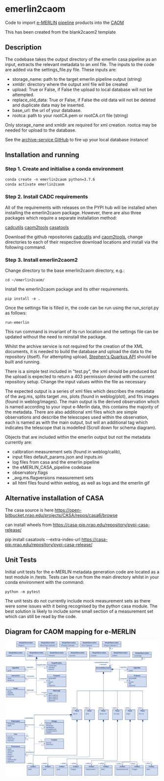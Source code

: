 # emerlin2caom

Code to import [e-MERLIN](https://www.e-merlin.ac.uk) [pipeline](https://github.com/e-merlin/eMERLIN_CASA_pipeline) products into the [CAOM](https://github.com/opencadc/caom2)

This has been created from the blank2caom2 template

## Description

The codebase takes the output directory of the emerlin casa pipeline as an input, extracts the relevant metadata to an
xml file.
The inputs to the code are added via the settings_file.py file. These inputs are:
- storage_name: path to the target emerlin pipeline output (string)
- xmldir: directory where the output xml file will be created
- upload: True or False, if False the upload to local database will not be attempted. 
- replace_old_data: True or False, if False the old data will not be deleted and duplicate data may be inserted.
- base_url: the url of your database. 
- rootca: path to your rootCA.pem or rootCA.crt file (string)

Only storage_name and xmldir are required for xml creation. rootca may be needed for upload to the database.

See the [archive-service GitHub](https://github.com/uksrc/archive-service) to fire up your local database instance! 

## Installation and running

### Step 1. Create and initialise a conda environment
```
conda create -n emerlin2caom python=3.7.6
conda activate emerlin2caom
```

### Step 2. Install CADC requirements
All of the requirements with releases on the PYPI hub will be installed when installing the emerlin2caom package.
However, there are also three packages which require a separate installation method:

[cadcutils](https://github.com/opencadc/cadctools/tree/main/cadcutils)
[caom2tools](https://github.com/opencadc/caom2tools/tree/CAOM25)
[casatools](https://pypi.org/project/casatools/)

Download the github repositories [cadcutils](https://github.com/opencadc/cadctools/tree/main/cadcutils) and 
[caom2tools](https://github.com/opencadc/caom2tools/tree/CAOM25), change directories to each of their respective download 
locations and install via the following command.

### Step 3. Install emerlin2caom2

Change directory to the base emerlin2caom directory, e.g.:

```commandline
cd ~/emerlin2caom/
```

Install the emerlin2caom package and its other requirements.

```
pip install -e . 
```

Once the settings file is filled in, the code can be run using the run_script.py as follows:

```commandline
run-emerlin
```

This run command is invariant of its run location and the settings file can be updated without the need to reinstall the 
package. 

Whilst the archive service is not required for the creation of the XML documents, it is needed to build the database and upload the data to 
the repository (itself). 
For attempting upload, [Stephen's Quarkus API](https://github.com/uksrc/archive-services) should be built and running. 


There is a simple test included in "test.py", the xml should be produced but the upload is expected to return a 403 
permission denied with the current repository setup. 
Change the input values within the file as necessary



The expected output is a series of xml files which describes the metadata of the avg.ms, splits target .ms, plots (found in weblog/plot),
and fits images (found in weblog/images). The main output is the derived observation which is named according to your 
input e-Merlin data, this contains the majority of the metadata. There are also additional xml files which are simple 
observations and describe the telescopes used within the observation, each is named as with the main output, but will an 
additional tag which indicates the telescope that is modelled (Scroll down for schema diagram). 

Objects that are included within the emerlin output but not the metadata currently are:
- calibration measurement sets (found in weblog/calib),
- input files default_params.json and inputs.ini
- log files from casa and the emerlin pipeline
- the eMERLIN_CASA_pipeline codebase
- observatory.flags
- _avg.ms.flagversions measurement sets
- all html files found within weblog, as well as logs and the emerlin gif



## Alternative installation of  CASA

The casa source is here
https://open-bitbucket.nrao.edu/projects/CASA/repos/casa6/browse

can install wheels from https://casa-pip.nrao.edu/repository/pypi-casa-release/

pip install casatools --extra-index-url https://casa-pip.nrao.edu/repository/pypi-casa-release/

## Unit Tests

Initial unit tests for the e-MERLIN metadata generation code are located as a test module in /tests.
Tests can be run from the main directory whilst in your conda environment with the command:
```
python -m pytest
```
The unit tests do not currently include mock measurement sets as there were some issues with it being recognised by the python casa module. The best solution is likely to include some small section of a measurement set which can still be read by the code.

## Diagram for CAOM mapping for e-MERLIN

![Alt text](images/emerlin_uml_diagram.png)
